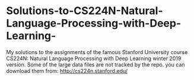 # Solutions-to-CS224N-Natural-Language-Processing-with-Deep-Learning-
My solutions to the assignments of the famous Stanford University course CS224N: Natural Language Processing with Deep Learning winter 2019 version. 
Some of the large data files are not tracked by the repo. 
you can download them from:
http://cs224n.stanford.edu/ 
